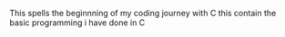 

This spells the beginnning of my coding journey with C this contain the basic programming i have done in C

